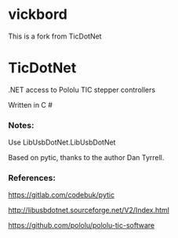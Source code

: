# vickbord
This is a fork from TicDotNet


# TicDotNet

.NET access to Pololu TIC stepper controllers

Written in C #

### Notes:


Use LibUsbDotNet.LibUsbDotNet

Based on pytic, thanks to the author Dan Tyrrell.

### References:

https://gitlab.com/codebuk/pytic

http://libusbdotnet.sourceforge.net/V2/Index.html

https://github.com/pololu/pololu-tic-software
